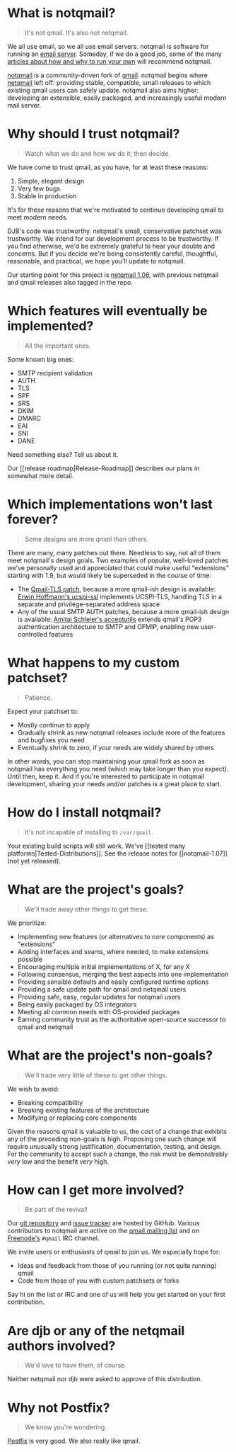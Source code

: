 # What is notqmail?

> It's not qmail. It's also not netqmail.

We all use email, so we all use email servers. notqmail is software for running an [email server](https://en.wikipedia.org/wiki/Message_transfer_agent). Someday, if we do a good job, some of the many [articles about how and why to run your own](https://arstechnica.com/information-technology/2014/02/how-to-run-your-own-e-mail-server-with-your-own-domain-part-1/) will recommend notqmail.

[notqmail](http://notqmail.org) is a community-driven fork of [qmail](https://cr.yp.to/qmail.html). notqmail begins where [netqmail](http://netqmail.org) left off: providing stable, compatible, small releases to which existing qmail users can safely update. notqmail also aims higher: developing an extensible, easily packaged, and increasingly useful modern mail server.


# Why should I trust notqmail?

> Watch what we do and how we do it; then decide.

We have come to trust qmail, as you have, for at least these reasons:

1. Simple, elegant design
2. Very few bugs
3. Stable in production

It's for these reasons that we're motivated to continue developing qmail to meet modern needs.

DJB's code was trustworthy. netqmail's small, conservative patchset was trustworthy. We intend for our development process to be trustworthy. If you find otherwise, we'd be extremely grateful to hear your doubts and concerns. But if you decide we're being consistently careful, thoughtful, reasonable, and practical, we hope you'll update to notqmail.

Our starting point for this project is [netqmail 1.06](https://github.com/notqmail/notqmail/tree/netqmail-1.06), with previous netqmail and qmail releases also tagged in the repo.


# Which features will eventually be implemented?

> All the important ones.

Some known big ones:

- SMTP recipient validation
- AUTH
- TLS
- SPF
- SRS
- DKIM
- DMARC
- EAI
- SNI
- DANE

Need something else? Tell us about it. 

Our [[release roadmap|Release-Roadmap]] describes our plans in somewhat more detail.


# Which implementations won't last forever?

> Some designs are more _qmail_ than others.

There are many, many patches out there. Needless to say, not all of them meet notqmail's design goals. Two examples of popular, well-loved patches we've personally used and appreciated that could make useful "extensions" starting with 1.9, but would likely be superseded in the course of time:

- The [Qmail-TLS patch](http://inoa.net/qmail-tls/), because a more qmail-ish design is available: [Erwin Hoffmann's ucspi-ssl](https://www.fehcom.de/ipnet/ucspi-ssl.html) implements UCSPI-TLS, handling TLS in a separate and privilege-separated address space
- Any of the usual SMTP AUTH patches, because a more qmail-ish design is available: [Amitai Schleier's acceptutils](https://schmonz.com/qmail/acceptutils/) extends qmail's POP3 authentication architecture to SMTP and OFMIP, enabling new user-controlled features


# What happens to my custom patchset?

> Patience.

Expect your patchset to:

- Mostly continue to apply
- Gradually shrink as new notqmail releases include more of the features and bugfixes you need
- Eventually shrink to zero, if your needs are widely shared by others

In other words, you can stop maintaining your qmail fork as soon as notqmail has everything you need (which may take longer than you expect). Until then, keep it. And if you're interested to participate in notqmail development, sharing your needs and/or patches is a great place to start.


# How do I install notqmail?

> It's not incapable of installing to `/var/qmail`.

Your existing build scripts will still work. 
We've [[tested many platforms|Tested-Distributions]].
See the release notes for [[notqmail-1.07]] (not yet released).


# What are the project's goals?

> We'll trade away other things to get these.

We prioritize:

- Implementing new features (or alternatives to core components) as "extensions"
- Adding interfaces and seams, where needed, to make extensions possible
- Encouraging multiple initial implementations of X, for any X
- Following consensus, merging the best aspects into one implementation
- Providing sensible defaults and easily configured runtime options
- Providing a safe update path for qmail and netqmail users
- Providing safe, easy, regular updates for notqmail users
- Being easily packaged by OS integrators
- Meeting all common needs with OS-provided packages
- Earning community trust as the authoritative open-source successor to qmail and netqmail


# What are the project's non-goals?

> We'll trade very little of these to get other things.

We wish to avoid:

- Breaking compatibility
- Breaking existing features of the architecture
- Modifying or replacing core components

Given the reasons qmail is valuable to us, the cost of a change that exhibits any of the preceding non-goals is high. Proposing one such change will require unusually strong justification, documentation, testing, and design. For the community to accept such a change, the risk must be demonstrably _very_ low and the benefit _very_ high.


# How can I get more involved?

> Be part of the revival!

Our [git repository](https://github.com/notqmail/notqmail) and [issue tracker](https://github.com/notqmail/notqmail/issues) are hosted by GitHub.  Various contributors to notqmail are active on the [qmail mailing list](https://cr.yp.to/lists.html#qmail) and on [Freenode's](https://freenode.net/) `#qmail` IRC channel.

We invite users or enthusiasts of qmail to join us. We especially hope for:

- Ideas and feedback from those of you running (or not quite running) qmail
- Code from those of you with custom patchsets or forks

Say hi on the list or IRC and one of us will help you get started on your first contribution.


# Are djb or any of the netqmail authors involved?

> We'd love to have them, of course.

Neither netqmail nor djb were asked to approve of this distribution.


# Why not Postfix?

> We know you're wondering.

[Postfix](http://www.postfix.org) is very good. We also really like qmail.